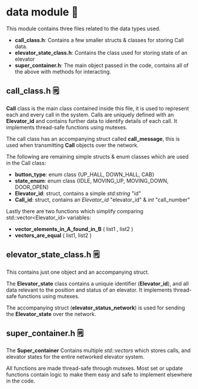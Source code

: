 
# data module 📖

This module contains three files related to the data types used.
- **call_class.h**: Contains a few smaller structs & classes for storing Call data.
- **elevator_state_class.h**: Contains the class used for storing state of an elevator
- **super_container.h**: The main object passed in the code, contains all of the above with methods for interacting.

## call_class.h 🗒️

**Call** class is the main class contained inside this file, it is used to represent each and every call in the system. Calls are uniquely defined with an **Elevator_id** and contains further data to identify details of each call. It implements thread-safe functions using mutexes.

The call class has an accompanying struct called **call_message**, this is used when transmitting **Call** objects over the network.

The following are remaining simple structs & enum classes which are used in the Call class:
- **button_type**: enum class {UP_HALL, DOWN_HALL, CAB}
- **state_enum**: enum class {IDLE, MOVING_UP, MOVING_DOWN, DOOR_OPEN}
- **Elevator_id**: struct, contains a simple *std:string* "id"
- **Call_id**: struct, contains an *Elevator_id* "elevator_id" & *int* "call_number"


Lastly there are two functions which simplify comparing std::vector<Elevator_id> variables:
- **vector_elements_in_A_found_in_B** ( list1 , list2 )
- **vectors_are_equal** ( list1, list2 )

## elevator_state_class.h 🗒️
This contains just one object and an accompanying struct.

The **Elevator_state** class contains a uniquie identifier (**Elevator_id**), and all data relevant to the position and status of an elevator. It implements thread-safe functions using mutexes.

The accompanying struct (**elevator_status_network**) is used for sending the **Elevator_state** over the network.

## super_container.h 🗒️

The **Super_container** Contains multiple *std::vectors* which stores calls, and elevator states for the entire networked elevator system. 

All functions are made thread-safe through mutexes. Most set or update functions contain logic to make them easy and safe to implement elsewhere in the code.
